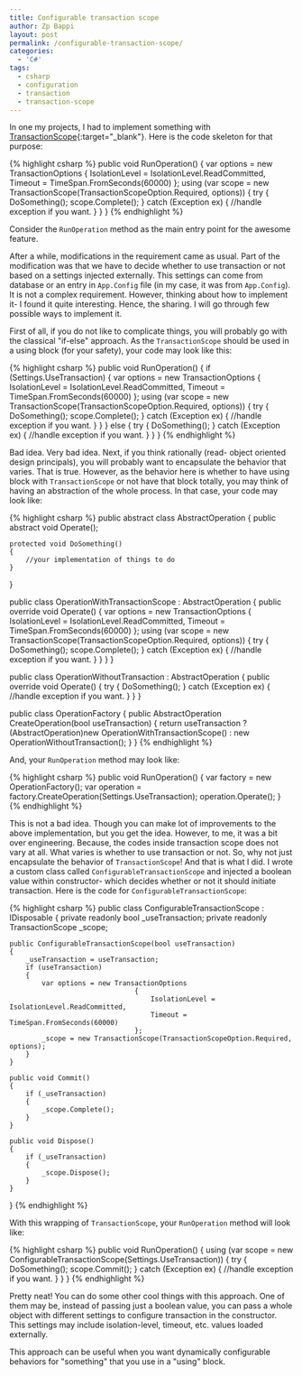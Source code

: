 ```yaml
---
title: Configurable transaction scope
author: Zp Bappi
layout: post
permalink: /configurable-transaction-scope/
categories:
  - 'C#'
tags:
  - csharp
  - configuration
  - transaction
  - transaction-scope
---
```

In one my projects, I had to implement something with [TransactionScope](http://msdn.microsoft.com/en-us/library/system.transactions.transactionscope.aspx){:target="_blank"}. Here is the code skeleton for that purpose:

{% highlight csharp %}
public void RunOperation()
{
    var options = new TransactionOptions
                            {
                                IsolationLevel = IsolationLevel.ReadCommitted,
                                Timeout = TimeSpan.FromSeconds(60000)
                            };
    using (var scope = new TransactionScope(TransactionScopeOption.Required, options))
    {
        try
        {
            DoSomething();
            scope.Complete();
        }
        catch (Exception ex)
        {
            //handle exception if you want.
        }
    }
}
{% endhighlight %}

Consider the `RunOperation` method as the main entry point for the awesome feature.

After a while, modifications in the requirement came as usual. Part of the modification was that we have to decide whether to use transaction or not based on a settings injected externally. This settings can come from database or an entry in `App.Config` file (in my case, it was from `App.Config`). It is not a complex requirement. However, thinking about how to implement it- I found it quite interesting. Hence, the sharing. I will go through few possible ways to implement it.

First of all, if you do not like to complicate things, you will probably go with the classical "if-else" approach. As the `TransactionScope` should be used in a using block (for your safety), your code may look like this:

{% highlight csharp %}
public void RunOperation()
{
    if (Settings.UseTransaction)
    {
        var options = new TransactionOptions
                                {
                                    IsolationLevel = IsolationLevel.ReadCommitted,
                                    Timeout = TimeSpan.FromSeconds(60000)
                                };
        using (var scope = new TransactionScope(TransactionScopeOption.Required, options))
        {
            try
            {
                DoSomething();
                scope.Complete();
            }
            catch (Exception ex)
            {
                //handle exception if you want.
            }
        }
    }
    else
    {
        try
        {
            DoSomething();
        }
        catch (Exception ex)
        {
            //handle exception if you want.
        }
    }
}
{% endhighlight %}

Bad idea. Very bad idea. Next, if you think rationally (read- object oriented design principals), you will probably want to encapsulate the behavior that varies. That is true. However, as the behavior here is whether to have using block with `TransactionScope` or not have that block totally, you may think of having an abstraction of the whole process. In that case, your code may look like:

{% highlight csharp %}
public abstract class AbstractOperation
{
    public abstract void Operate();

    protected void DoSomething()
    {
        //your implementation of things to do
    }
}

public class OperationWithTransactionScope : AbstractOperation
{
    public override void Operate()
    {
        var options = new TransactionOptions
        {
            IsolationLevel = IsolationLevel.ReadCommitted,
            Timeout = TimeSpan.FromSeconds(60000)
        };
        using (var scope = new TransactionScope(TransactionScopeOption.Required, options))
        {
            try
            {
                DoSomething();
                scope.Complete();
            }
            catch (Exception ex)
            {
                //handle exception if you want.
            }
        }
    }
}

public class OperationWithoutTransaction : AbstractOperation
{
    public override void Operate()
    {
        try
        {
            DoSomething();
        }
        catch (Exception ex)
        {
            //handle exception if you want.
        }
    }
}

public class OperationFactory
{
    public AbstractOperation CreateOperation(bool useTransaction)
    {
        return useTransaction ? (AbstractOperation)new OperationWithTransactionScope() : new OperationWithoutTransaction();
    }
}
{% endhighlight %}

And, your `RunOperation` method may look like:

{% highlight csharp %}
public void RunOperation()
{
    var factory = new OperationFactory();
    var operation = factory.CreateOperation(Settings.UseTransaction);
    operation.Operate();
}
{% endhighlight %}

This is not a bad idea. Though you can make lot of improvements to the above implementation, but you get the idea. However, to me, it was a bit over engineering. Because, the codes inside transaction scope does not vary at all. What varies is whether to use transaction or not. So, why not just encapsulate the behavior of `TransactionScope`! And that is what I did. I wrote a custom class called `ConfigurableTransactionScope` and injected a boolean value within constructor- which decides whether or not it should initiate transaction. Here is the code for `ConfigurableTransactionScope`:

{% highlight csharp %}
public class ConfigurableTransactionScope : IDisposable
{
    private readonly bool _useTransaction;
    private readonly TransactionScope _scope;

    public ConfigurableTransactionScope(bool useTransaction)
    {
        _useTransaction = useTransaction;
        if (useTransaction)
        {
            var options = new TransactionOptions
                                   {
                                       IsolationLevel = IsolationLevel.ReadCommitted,
                                       Timeout = TimeSpan.FromSeconds(60000)
                                   };
            _scope = new TransactionScope(TransactionScopeOption.Required, options);
        }
    }

    public void Commit()
    {
        if (_useTransaction)
        {
            _scope.Complete();
        }
    }

    public void Dispose()
    {
        if (_useTransaction)
        {
            _scope.Dispose();
        }
    }
}
{% endhighlight %}

With this wrapping of `TransactionScope`, your `RunOperation` method will look like:

{% highlight csharp %}
public void RunOperation()
{
    using (var scope = new ConfigurableTransactionScope(Settings.UseTransaction))
    {
        try
        {
            DoSomething();
            scope.Commit();
        }
        catch (Exception ex)
        {
            //handle exception if you want.
        }
    }
}
{% endhighlight %}

Pretty neat! You can do some other cool things with this approach. One of them may be, instead of passing just a boolean value, you can pass a whole object with different settings to configure transaction in the constructor. This settings may include isolation-level, timeout, etc. values loaded externally.

This approach can be useful when you want dynamically configurable behaviors for "something" that you use in a "using" block.
